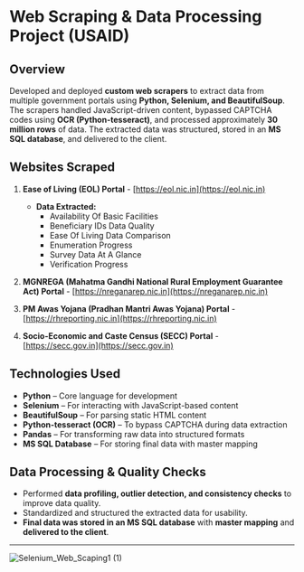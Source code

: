 # Web Scraping & Data Processing Project (USAID)

## Overview  
Developed and deployed **custom web scrapers** to extract data from multiple government portals using **Python, Selenium, and BeautifulSoup**. The scrapers handled JavaScript-driven content, bypassed CAPTCHA codes using **OCR (Python-tesseract)**, and processed approximately **30 million rows** of data. The extracted data was structured, stored in an **MS SQL database**, and delivered to the client.

## Websites Scraped  
1. **Ease of Living (EOL) Portal** - [https://eol.nic.in](https://eol.nic.in)  
   - **Data Extracted:**  
     - Availability Of Basic Facilities  
     - Beneficiary IDs Data Quality  
     - Ease Of Living Data Comparison  
     - Enumeration Progress  
     - Survey Data At A Glance  
     - Verification Progress  

2. **MGNREGA (Mahatma Gandhi National Rural Employment Guarantee Act) Portal** - [https://nreganarep.nic.in](https://nreganarep.nic.in)  

3. **PM Awas Yojana (Pradhan Mantri Awas Yojana) Portal** - [https://rhreporting.nic.in](https://rhreporting.nic.in)  

4. **Socio-Economic and Caste Census (SECC) Portal** - [https://secc.gov.in](https://secc.gov.in)  

## Technologies Used  
- **Python** – Core language for development  
- **Selenium** – For interacting with JavaScript-based content  
- **BeautifulSoup** – For parsing static HTML content  
- **Python-tesseract (OCR)** – To bypass CAPTCHA during data extraction  
- **Pandas** – For transforming raw data into structured formats  
- **MS SQL Database** – For storing final data with master mapping  

## Data Processing & Quality Checks  
- Performed **data profiling, outlier detection, and consistency checks** to improve data quality.  
- Standardized and structured the extracted data for usability.  
- **Final data was stored in an MS SQL database** with **master mapping** and **delivered to the client**.  

---
![Selenium_Web_Scaping1 (1)](https://github.com/user-attachments/assets/175a1c16-aaac-4335-97d4-86a0355feeeb)



